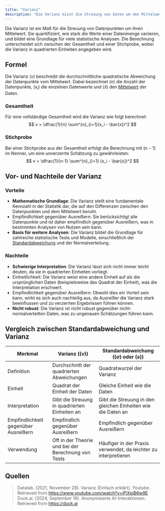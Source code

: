 ```yaml
---
title: "Varianz"
description: "Die Varianz misst die Streuung von Daten um den Mittelwert. Es werden Formeln für die Gesamtheit und die Stichprobe vorgestellt. Vorteile umfassen die mathematische Grundlage und Empfindlichkeit gegenüber Ausreißern, Nachteile die schwierige Interpretation und Einheitlichkeit. Ein Vergleich zur Standardabweichung wird dargelegt."
---
```


Die Varianz ist ein Maß für die Streuung von Datenpunkten um ihren Mittelwert. Sie quantifiziert, wie stark die Werte einer Datenmenge variieren, und bildet eine Grundlage für viele statistische Analysen. Die Berechnung unterscheidet sich zwischen der Gesamtheit und einer Stichprobe, wobei die Varianz in quadrierten Einheiten angegeben wird.

## Formel
Die Varianz $( v )$ beschreibt die durchschnittliche quadratische Abweichung der Datenpunkte vom Mittelwert. Dabei bezeichnet $( n )$ die Anzahl der Datenpunkte, $( x_i )$ die einzelnen Datenwerte und $( \bar{x} )$ den [Mittelwert](/open-fidup/lerninhalte/quadratisches-mittel) der Daten.

### Gesamtheit
Für eine vollständige Gesamtheit wird die Varianz wie folgt berechnet:
$$
v = \dfrac{1}{n} \sum^{n}_{i=1}(x_i - \bar{x})^2
$$

### Stichprobe
Bei einer Stichprobe aus der Gesamtheit erfolgt die Berechnung mit $( n-1 )$ im Nenner, um eine unverzerrte Schätzung zu gewährleisten:
$$
v = \dfrac{1}{n-1} \sum^{n}_{i=1} (x_i - \bar{x})^2
$$

## Vor- und Nachteile der Varianz

### Vorteile
- **Mathematische Grundlage**: Die Varianz stellt eine fundamentale Kennzahl in der Statistik dar, die auf den Differenzen zwischen den Datenpunkten und dem Mittelwert beruht.
- Empfindlichkeit gegenüber Ausreißern: Sie berücksichtigt alle Datenpunkte und ist daher empfindlich gegenüber Ausreißern, was in bestimmten Analysen von Nutzen sein kann.
- **Basis für weitere Analysen**: Die Varianz bildet die Grundlage für zahlreiche statistische Tests und Modelle, einschließlich der [Standardabweichung](/open-fidup/lerninhalte/standardabweichung) und der Normalverteilung.

### Nachteile
- **Schwierige Interpretation**: Die Varianz lässt sich nicht immer leicht deuten, da sie in quadrierten Einheiten vorliegt.
- Einheitlichkeit: Die Varianz weist eine andere Einheit auf als die ursprünglichen Daten (beispielsweise das Quadrat der Einheit), was die Interpretation erschwert.
- Empfindlichkeit gegenüber Ausreißern: Obwohl dies ein Vorteil sein kann, wirkt es sich auch nachteilig aus, da Ausreißer die Varianz stark beeinflussen und zu verzerrten Ergebnissen führen können.
- **Nicht robust**: Die Varianz ist nicht robust gegenüber nicht-normalverteilten Daten, was zu ungenauen Schätzungen führen kann.

## Vergleich zwischen Standardabweichung und Varianz

| Merkmal                     | Varianz ($( v )$)                                      | Standardabweichung ($( \sigma )$ oder $( s )$)               |
|-----------------------------|-------------------------------------------------------|-------------------------------------------------------------|
| Definition                  | Durchschnitt der quadrierten Abweichungen             | Quadratwurzel der Varianz                                   |
| Einheit                     | Quadrat der Einheit der Daten                         | Gleiche Einheit wie die Daten                               |
| Interpretation             | Gibt die Streuung in quadrierten Einheiten an         | Gibt die Streuung in den gleichen Einheiten wie die Daten an |
| Empfindlichkeit gegenüber Ausreißern | Empfindlich gegenüber Ausreißern                      | Empfindlich gegenüber Ausreißern                            |
| Verwendung                  | Oft in der Theorie und bei der Berechnung von Tests   | Häufiger in der Praxis verwendet, da leichter zu interpretieren |

## Quellen

> Datatab. (2021, November 28). Varianz (Einfach erklärt). Youtube. Retrieved from https://www.youtube.com/watch?v=iPjXpiB6w9E  
> Duck.ai. (2024, September 16). Anonymisierte AI-Interaktionen. Retrieved from https://duck.ai